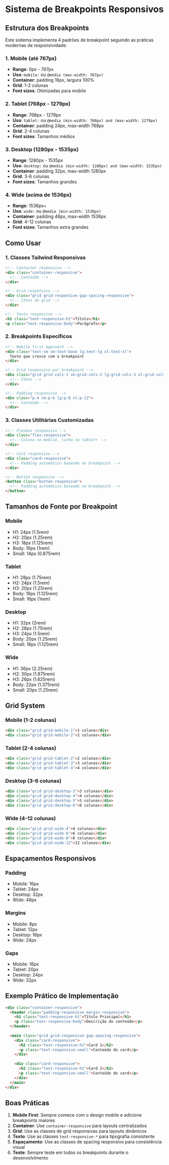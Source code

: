 # Sistema de Breakpoints Responsivos

## Estrutura dos Breakpoints

Este sistema implementa 4 padrões de breakpoint seguindo as práticas modernas de responsividade:

### 1. Mobile (até 767px)
- **Range**: 0px - 767px
- **Uso**: `mobile:` ou `@media (max-width: 767px)`
- **Container**: padding 16px, largura 100%
- **Grid**: 1-2 colunas
- **Font sizes**: Otimizadas para mobile

### 2. Tablet (768px - 1279px)
- **Range**: 768px - 1279px
- **Uso**: `tablet:` ou `@media (min-width: 768px) and (max-width: 1279px)`
- **Container**: padding 24px, max-width 768px
- **Grid**: 2-4 colunas
- **Font sizes**: Tamanhos médios

### 3. Desktop (1280px - 1535px)
- **Range**: 1280px - 1535px
- **Uso**: `desktop:` ou `@media (min-width: 1280px) and (max-width: 1535px)`
- **Container**: padding 32px, max-width 1280px
- **Grid**: 3-6 colunas
- **Font sizes**: Tamanhos grandes

### 4. Wide (acima de 1536px)
- **Range**: 1536px+
- **Uso**: `wide:` ou `@media (min-width: 1536px)`
- **Container**: padding 48px, max-width 1536px
- **Grid**: 4-12 colunas
- **Font sizes**: Tamanhos extra grandes

## Como Usar

### 1. Classes Tailwind Responsivas

```html
<!-- Container responsivo -->
<div class="container-responsive">
  <!-- Conteúdo -->
</div>

<!-- Grid responsivo -->
<div class="grid grid-responsive gap-spacing-responsive">
  <!-- Itens do grid -->
</div>

<!-- Texto responsivo -->
<h1 class="text-responsive-h1">Título</h1>
<p class="text-responsive-body">Parágrafo</p>
```

### 2. Breakpoints Específicos

```html
<!-- Mobile first approach -->
<div class="text-sm sm:text-base lg:text-lg xl:text-xl">
  Texto que cresce com o breakpoint
</div>

<!-- Grid responsivo por breakpoint -->
<div class="grid grid-cols-1 sm:grid-cols-2 lg:grid-cols-3 xl:grid-cols-4">
  <!-- Itens -->
</div>

<!-- Padding responsivo -->
<div class="p-4 sm:p-6 lg:p-8 xl:p-12">
  <!-- Conteúdo -->
</div>
```

### 3. Classes Utilitárias Customizadas

```html
<!-- Flexbox responsivo -->
<div class="flex-responsive">
  <!-- Coluna no mobile, linha no tablet+ -->
</div>

<!-- Card responsivo -->
<div class="card-responsive">
  <!-- Padding automático baseado no breakpoint -->
</div>

<!-- Button responsivo -->
<button class="button-responsive">
  <!-- Padding automático baseado no breakpoint -->
</button>
```

## Tamanhos de Fonte por Breakpoint

### Mobile
- H1: 24px (1.5rem)
- H2: 20px (1.25rem)
- H3: 18px (1.125rem)
- Body: 16px (1rem)
- Small: 14px (0.875rem)

### Tablet
- H1: 28px (1.75rem)
- H2: 24px (1.5rem)
- H3: 20px (1.25rem)
- Body: 18px (1.125rem)
- Small: 16px (1rem)

### Desktop
- H1: 32px (2rem)
- H2: 28px (1.75rem)
- H3: 24px (1.5rem)
- Body: 20px (1.25rem)
- Small: 18px (1.125rem)

### Wide
- H1: 36px (2.25rem)
- H2: 30px (1.875rem)
- H3: 26px (1.625rem)
- Body: 22px (1.375rem)
- Small: 20px (1.25rem)

## Grid System

### Mobile (1-2 colunas)
```html
<div class="grid grid-mobile-1">1 coluna</div>
<div class="grid grid-mobile-2">2 colunas</div>
```

### Tablet (2-4 colunas)
```html
<div class="grid grid-tablet-2">2 colunas</div>
<div class="grid grid-tablet-3">3 colunas</div>
<div class="grid grid-tablet-4">4 colunas</div>
```

### Desktop (3-6 colunas)
```html
<div class="grid grid-desktop-3">3 colunas</div>
<div class="grid grid-desktop-4">4 colunas</div>
<div class="grid grid-desktop-5">5 colunas</div>
<div class="grid grid-desktop-6">6 colunas</div>
```

### Wide (4-12 colunas)
```html
<div class="grid grid-wide-4">4 colunas</div>
<div class="grid grid-wide-6">6 colunas</div>
<div class="grid grid-wide-8">8 colunas</div>
<div class="grid grid-wide-12">12 colunas</div>
```

## Espaçamentos Responsivos

### Padding
- Mobile: 16px
- Tablet: 24px
- Desktop: 32px
- Wide: 48px

### Margins
- Mobile: 8px
- Tablet: 12px
- Desktop: 16px
- Wide: 24px

### Gaps
- Mobile: 16px
- Tablet: 20px
- Desktop: 24px
- Wide: 32px

## Exemplo Prático de Implementação

```html
<div class="container-responsive">
  <header class="padding-responsive margin-responsive">
    <h1 class="text-responsive-h1">Título Principal</h1>
    <p class="text-responsive-body">Descrição do conteúdo</p>
  </header>
  
  <main class="grid grid-responsive gap-spacing-responsive">
    <div class="card-responsive">
      <h2 class="text-responsive-h2">Card 1</h2>
      <p class="text-responsive-small">Conteúdo do card</p>
    </div>
    
    <div class="card-responsive">
      <h2 class="text-responsive-h2">Card 2</h2>
      <p class="text-responsive-small">Conteúdo do card</p>
    </div>
  </main>
</div>
```

## Boas Práticas

1. **Mobile First**: Sempre comece com o design mobile e adicione breakpoints maiores
2. **Container**: Use `container-responsive` para layouts centralizados
3. **Grid**: Use as classes de grid responsivas para layouts dinâmicos
4. **Texto**: Use as classes `text-responsive-*` para tipografia consistente
5. **Espaçamento**: Use as classes de spacing responsivo para consistência visual
6. **Teste**: Sempre teste em todos os breakpoints durante o desenvolvimento
